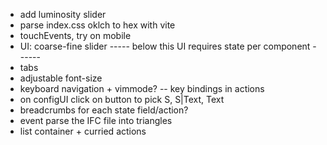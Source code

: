 - add luminosity slider
- parse index.css oklch to hex with vite
- touchEvents, try on mobile
- UI: coarse-fine slider
----- below this UI requires state per component ------
- tabs
- adjustable font-size
- keyboard navigation + vimmode? -- key bindings in actions
- on configUI click on button to pick S, S|Text, Text
- breadcrumbs for each state field/action?
- event parse the IFC file into triangles
- list container + curried actions

